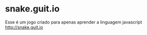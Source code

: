 # snake.guit.io
Esse é um jogo criado para apenas aprender a linguagem javascript
http://snake.guit.io
